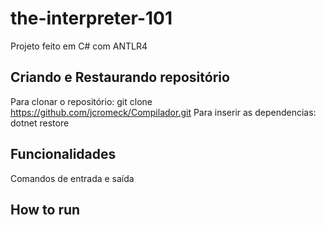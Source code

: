 # the-interpreter-101
Projeto feito em C# com ANTLR4



## Criando e Restaurando repositório

Para clonar o repositório: git clone https://github.com/jcromeck/Compilador.git
Para inserir as dependencias: dotnet restore
## Funcionalidades

Comandos de entrada e saída


       

## How to run


